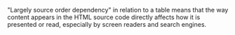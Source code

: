 "Largely source order dependency" in relation to a table means that the way content appears in the HTML source code directly affects how it is presented or read, especially by screen readers and search engines.
